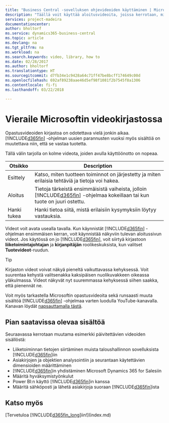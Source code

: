 ```yaml
---
title: "Business Central -sovelluksen ohjevideoiden käyttäminen | Microsoft Docs"
description: "Täällä voit käyttää aloitusvideoita, joissa kerrotaan, miten yleisiä tehtäviä suoritetaan."
services: project-madeira
documentationcenter: 
author: bholtorf
ms.service: dynamics365-business-central
ms.topic: article
ms.devlang: na
ms.tgt_pltfrm: na
ms.workload: na
ms.search.keywords: video, library, how to
ms.date: 02/28/2017
ms.author: bholtorf
ms.translationtype: HT
ms.sourcegitcommit: d7fb34e1c9428a64c71ff47be8bcff174649c00d
ms.openlocfilehash: 692af89238aae46d5ef98f1081f2b7545f8a1306
ms.contentlocale: fi-fi
ms.lasthandoff: 03/22/2018

---
```

# <a name="visit-our-video-library"></a>Vieraile Microsoftin videokirjastossa
Opastusvideoiden kirjastoa on odotettava vielä jonkin aikaa. [!INCLUDE[d365fin](includes/d365fin_md.md)] -ohjelman uusien parannusten vuoksi myös sisältöä on muutettava niin, että se vastaa tuotetta. 

Tällä välin tarjolla on kolme videota, joiden avulla käyttöönotto on nopeaa.

|Otsikko|Description|
|----|----|
|Esittely|Katso, miten tuotteen toiminnot on järjestetty ja miten erilaisia tehtäviä ja tietoja voi hakea.|
|Aloitus|Tietoja tärkeistä ensimmäisistä vaiheista, jolloin [!INCLUDE[d365fin](includes/d365fin_md.md)] -ohjelmaa kokeillaan tai kun tuote on juuri ostettu. |
|Hanki tukea|Hanki tietoa siitä, mistä erilaisiin kysymyksiin löytyy vastauksia.|

Videot voit avata usealla tavalla. Kun käynnistät [!INCLUDE[d365fin](includes/d365fin_md.md)] -ohjelman ensimmäisen kerran, voit käynnistää näkyviin tulevan aloitussivun videot. Jos käytössä on jo [!INCLUDE[d365fin](includes/d365fin_md.md)], voit siirtyä kirjastoon **liiketoimintajohtajan** ja **kirjanpitäjän** roolikeskuksista, kun valitset **Tuotevideot**-ruudun. 

> [!Tip]  
> Kirjaston videot voivat näkyä pieneltä vaikuttavassa kehyksessä. Voit suurentaa kehystä valitsenakka kaksipäisen nuolikuvakkeen oikeassa yläkulmassa. Videot näkyvät nyt suuremmassa kehyksessä siihen saakka, että pienennät ne.

Voit myös tarkastella Microsoftin opastusvideoita sekä runsaasti muuta sisältöä [!INCLUDE[d365fin](includes/d365fin_md.md)] -ohjelmaa varten luodulla YouTube-kanavalla. Kanavan löydät [napsauttamalla tästä](https://go.microsoft.com/fwlink/?linkid=851533).

## <a name="content-that-is-coming-soon"></a>Pian saatavissa olevaa sisältöä
Seuraavassa kerrotaan muutama esimerkki päivitettävien videoiden sisällöstä:  

* Liiketoiminnan tietojen siirtäminen muista taloushallinnon sovelluksista [!INCLUDE[d365fin](includes/d365fin_md.md)]iin  
* Asiakirjojen ja objektien analysointiin ja seurantaan käytettävien dimensioiden määrittäminen
* [!INCLUDE[d365fin](includes/d365fin_md.md)]in yhdistäminen Microsoft Dynamics 365 for Salesiin
* Määritä hyväksymistyönkulut  
* Power BI:n käyttö [!INCLUDE[d365fin](includes/d365fin_md.md)]in kanssa  
* Määritä sähköposti ja lähetä asiakirjoja suoraan [!INCLUDE[d365fin](includes/d365fin_md.md)]ista  

## <a name="see-also"></a>Katso myös
[Tervetuloa [!INCLUDE[d365fin_long](includes/d365fin_long_md.md)]iin!](index.md)

